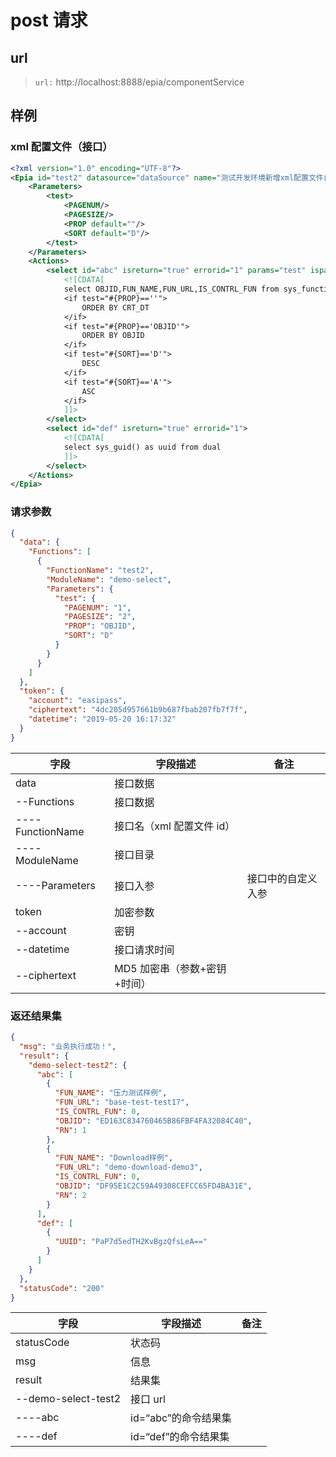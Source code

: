# post 请求

## url

> `url:` http://localhost:8888/epia/componentService

## 样例

### xml 配置文件（接口）

```xml
<?xml version="1.0" encoding="UTF-8"?>
<Epia id="test2" datasource="dataSource" name="测试开发环境新增xml配置文件自动加载" desc="测试2">
    <Parameters>
        <test>
            <PAGENUM/>
            <PAGESIZE/>
            <PROP default=""/>
            <SORT default="D"/>
        </test>
    </Parameters>
    <Actions>
        <select id="abc" isreturn="true" errorid="1" params="test" ispaging="true">
            <![CDATA[
            select OBJID,FUN_NAME,FUN_URL,IS_CONTRL_FUN from sys_function
            <if test="#{PROP}==''">
                ORDER BY CRT_DT
            </if>
            <if test="#{PROP}=='OBJID'">
                ORDER BY OBJID
            </if>
            <if test="#{SORT}=='D'">
                DESC
            </if>
            <if test="#{SORT}=='A'">
                ASC
            </if>
            ]]>
        </select>
        <select id="def" isreturn="true" errorid="1">
            <![CDATA[
            select sys_guid() as uuid from dual
            ]]>
        </select>
    </Actions>
</Epia>
```

### 请求参数

```json
{
  "data": {
    "Functions": [
      {
        "FunctionName": "test2",
        "ModuleName": "demo-select",
        "Parameters": {
          "test": {
            "PAGENUM": "1",
            "PAGESIZE": "2",
            "PROP": "OBJID",
            "SORT": "D"
          }
        }
      }
    ]
  },
  "token": {
    "account": "easipass",
    "ciphertext": "4dc205d957661b9b687fbab207fb7f7f",
    "datetime": "2019-05-20 16:17:32"
  }
}
```

| 字段             | 字段描述                     | 备注               |
| ---------------- | ---------------------------- | ------------------ |
| data             | 接口数据                     |
| --Functions      | 接口数据                     |
| ----FunctionName | 接口名（xml 配置文件 id）    |
| ----ModuleName   | 接口目录                     |
| ----Parameters   | 接口入参                     | 接口中的自定义入参 | 
| token            | 加密参数                     |
| --account        | 密钥                         |
| --datetime       | 接口请求时间                 |
| --ciphertext     | MD5 加密串（参数+密钥+时间） |

### 返还结果集

```json
{
  "msg": "业务执行成功！",
  "result": {
    "demo-select-test2": {
      "abc": [
        {
          "FUN_NAME": "压力测试样例",
          "FUN_URL": "base-test-test17",
          "IS_CONTRL_FUN": 0,
          "OBJID": "ED163C834760465B86FBF4FA32084C40",
          "RN": 1
        },
        {
          "FUN_NAME": "Download样例",
          "FUN_URL": "demo-download-demo3",
          "IS_CONTRL_FUN": 0,
          "OBJID": "DF95E1C2C59A49308CEFCC65FD4BA31E",
          "RN": 2
        }
      ],
      "def": [
        {
          "UUID": "PaP7d5edTH2KvBgzQfsLeA=="
        }
      ]
    }
  },
  "statusCode": "200"
}
```

| 字段                | 字段描述             | 备注 |
| ------------------- | -------------------- | ---- |
| statusCode          | 状态码               |
| msg                 | 信息                 |
| result              | 结果集               |
| --demo-select-test2 | 接口 url             |
| ----abc             | id=“abc”的命令结果集 |
| ----def             | id=“def”的命令结果集 |

